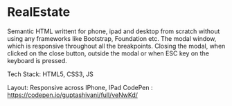 # RealEstate
Semantic HTML writtent for phone, ipad and desktop from scratch without using any frameworks like Bootstrap, Foundation etc.
The modal window, which is responsive throughout all the breakpoints.
Closing the modal, when clicked on the close button, outside the modal or when ESC key on the keyboard is pressed.

Tech Stack: HTML5, CSS3, JS

Layout: Responsive across IPhone, IPad
CodePen :  https://codepen.io/guptashivani/full/veNwKd/
